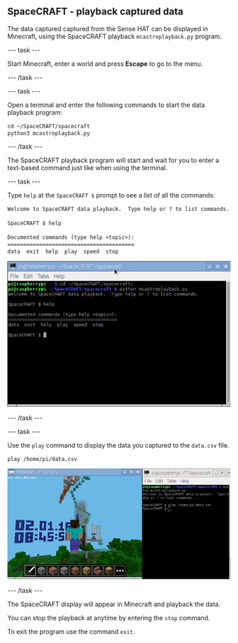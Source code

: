 ## SpaceCRAFT - playback captured data 

The data captured captured from the Sense HAT can be displayed in Minecraft, using the SpaceCRAFT playback `mcastroplayback.py` program.

--- task ---

Start Minecraft, enter a world and press **Escape** to go to the menu.

--- /task ---

--- task ---

Open a terminal and enter the following commands to start the data playback program:

```
cd ~/SpaceCRAFT/spacecraft
python3 mcastroplayback.py
```

--- /task ---

The SpaceCRAFT playback program will start and wait for you to enter a text-based command just like when using the terminal.

--- task ---

Type `help` at the `SpaceCRAFT $` prompt to see a list of all the commands:

```
Welcome to SpaceCRAFT data playback.  Type help or ? to list commands.

SpaceCRAFT $ help

Documented commands (type help <topic>):
========================================
data  exit  help  play  speed  stop
```

![The playback program](images/playbackhelp.png)

--- /task ---

--- task ---

Use the `play` command to display the data you captured to the `data.csv` file.

```
play /home/pi/data.csv
```

![Playing back data in Minecraft](images/playbackrunning.png)

--- /task ---

The SpaceCRAFT display will appear in Minecraft and playback the data.

You can stop the playback at anytime by entering the `stop` command.

To exit the program use the command `exit`.

